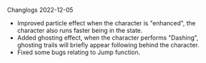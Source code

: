 Changlogs 2022-12-05
 - Improved particle effect when the character is "enhanced", the character also runs faster being in the state.
 - Added ghosting effect, when the character performs "Dashing", ghosting trails will briefly appear following behind the character.
 - Fixed some bugs relating to Jump function.
